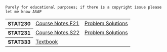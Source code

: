 `Purely for educational purposes; if there is a copyright issue please let me know ASAP`
<table>
  <tr>
    <th>STAT230</th>
    <td><a href="https://github.com/SomeArbitraryMathMajor/SomeArbitraryMathMajor/files/9155703/STAT.230.Course.Notes.F21.Edition.pdf">Course Notes F21</a></td>
    <td><a href="https://github.com/SomeArbitraryMathMajor/SomeArbitraryMathMajor/files/9155704/STAT.230.Solutions.F21.Edition.pdf">Problem Solutions</a></td>
  </tr>
  <tr>
    <th>STAT231</th>
    <td><a href="https://github.com/SomeArbitraryMathMajor/SomeArbitraryMathMajor/files/9155699/STAT.231.Course.Notes.Spring.2022.Edition.pdf">Course Notes S22</a></td>
    <td><a href="https://github.com/SomeArbitraryMathMajor/SomeArbitraryMathMajor/files/9155700/STAT.231.Problem.Solutions.Spring.2022.Edition.pdf">Problem Solutions</a></td>
  </tr>
  <tr>
    <th>STAT333</th>
    <td><a href="https://github.com/SomeArbitraryMathMajor/SomeArbitraryMathMajor/files/9155706/Durrett2016_Book_EssentialsOfStochasticProcesse.pdf">Textbook</a></td>
  </tr>
</table>
